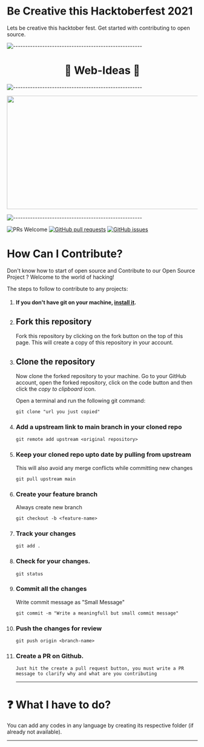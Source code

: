 # Be Creative this Hacktoberfest 2021
Lets be creative this hacktober fest. Get started with contributing to open source.



![-----------------------------------------------------](https://raw.githubusercontent.com/andreasbm/readme/master/assets/lines/rainbow.png)

#   <h1 align="center">🚀 Web-Ideas 🚀</h1>    

![-----------------------------------------------------](https://raw.githubusercontent.com/andreasbm/readme/master/assets/lines/rainbow.png)

<img align="center" src="https://user-images.githubusercontent.com/56113566/136353444-47601e4b-115c-4190-8ac6-79d4137f9629.jpg" height="300px" width="800">


![-----------------------------------------------------](https://raw.githubusercontent.com/andreasbm/readme/master/assets/lines/rainbow.png)

 <img src="https://img.shields.io/badge/PRs-welcome-brightgreen.svg?style=for-the-badge" alt="PRs Welcome" /> <a href="https://github.com/Aryamanz29/Web-Dev-Ideas/pulls" target="_blank"><img alt="GitHub pull requests" src="https://img.shields.io/github/issues-pr/Aryamanz29/Web-Dev-Ideas?style=for-the-badge" /></a> <a href="https://github.com/div-hacks/Be-Creative-Hacktoberfest-2022/issues" target="_blank"><img alt="GitHub issues" src="https://img.shields.io/github/issues/div-hacks/Be-Creative-Hacktoberfest-2022?style=for-the-badge" /></a> 


# How Can I Contribute?

Don't know how to start of open source and Contribute to our Open Source Project ? Welcome to the world of hacking!

The steps to follow to contribute to any projects:

1.  #### If you don't have git on your machine, [install it](https://help.github.com/articles/set-up-git/).

2.  ## Fork this repository

    Fork this repository by clicking on the fork button on the top of this page.
    This will create a copy of this repository in your account.

3.  ## Clone the repository

    Now clone the forked repository to your machine. Go to your GitHub account, open the forked repository, click on the code button and then click the _copy to clipboard_ icon.

    Open a terminal and run the following git command:

    ```
    git clone "url you just copied"
    ```

4.  ### Add a upstream link to main branch in your cloned repo
    ```
    git remote add upstream <original repository>
    ```
5.  ### Keep your cloned repo upto date by pulling from upstream
    This will also avoid any merge conflicts while committing new changes
    ```
    git pull upstream main
    ```
6.  ### Create your feature branch
    Always create new branch
    ```
    git checkout -b <feature-name>
    ```
7.  ### Track your changes
    ```
    git add .
    ```
8.  ### Check for your changes.
    ```
    git status
    ```
9.  ### Commit all the changes
    Write commit message as "Small Message"
    ```
    git commit -m "Write a meaningfull but small commit message"
    ```
10. ### Push the changes for review
    ```
    git push origin <branch-name>
    ```
11. ### Create a PR on Github.
        Just hit the create a pull request button, you must write a PR message to clarify why and what are you contributing
    <hr>


# ❓ What I have to do?

You can add any codes in any language by creating its respective folder (if already not available).

---

